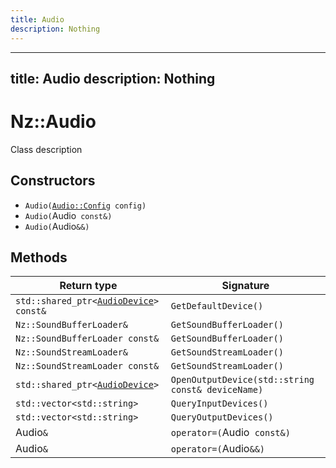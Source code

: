 ```yaml
---
title: Audio
description: Nothing
---
```


---
title: Audio
description: Nothing
---

# Nz::Audio

Class description

## Constructors

- `Audio(`[`Audio::Config`](documentation/generated/Audio/Audio.Config.md)` config)`
- `Audio(`Audio` const&)`
- `Audio(`Audio`&&)`

## Methods

| Return type | Signature |
| ----------- | --------- |
| `std::shared_ptr<`[`AudioDevice`](documentation/generated/Audio/AudioDevice.md)`> const&` | `GetDefaultDevice()` |
| `Nz::SoundBufferLoader&` | `GetSoundBufferLoader()` |
| `Nz::SoundBufferLoader const&` | `GetSoundBufferLoader()` |
| `Nz::SoundStreamLoader&` | `GetSoundStreamLoader()` |
| `Nz::SoundStreamLoader const&` | `GetSoundStreamLoader()` |
| `std::shared_ptr<`[`AudioDevice`](documentation/generated/Audio/AudioDevice.md)`>` | `OpenOutputDevice(std::string const& deviceName)` |
| `std::vector<std::string>` | `QueryInputDevices()` |
| `std::vector<std::string>` | `QueryOutputDevices()` |
| Audio`&` | `operator=(`Audio` const&)` |
| Audio`&` | `operator=(`Audio`&&)` |
